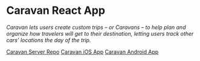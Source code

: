 # Caravan React App

_Caravan lets users create custom trips – or Caravans – to help plan and organize how travelers will get to their destination, letting users track other cars’ locations the day of the trip._

[Caravan Server Repo](https://github.com/IntrepidPursuits/caravan-server)
[Caravan iOS App](http://intrepid.io/ota/caravan-ios/)
[Caravan Android App](http://intrepid.io/ota/caravan-android/)
